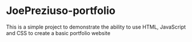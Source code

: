 # JoePreziuso-portfolio

This is a simple project to demonstrate the ability to use HTML, JavaScript and CSS to create a basic portfolio website
